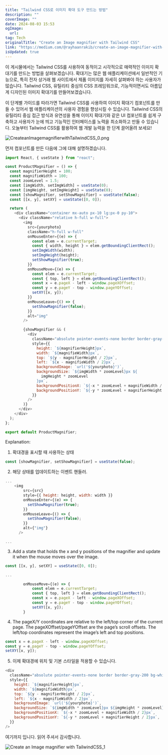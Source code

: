 ```yaml
---
title: "Tailwind CSS로 이미지 확대 도구 만드는 방법"
description: ""
coverImage: ""
date: 2024-08-03 15:53
ogImage: 
  url: 
tag: Tech
originalTitle: "Create an Image magnifier with Tailwind CSS"
link: "https://medium.com/@rayhaanrakib/create-an-image-magnifier-with-tailwind-css-77077353ea71"
isUpdated: true
---
```






이 게시물에서는 Tailwind CSS를 사용하여 동적이고 시각적으로 매력적인 이미지 확대기를 만드는 방법을 살펴보겠습니다. 확대기는 많은 웹 애플리케이션에서 일반적인 기능으로, 특히 전자 상거래 웹 사이트에서 제품 이미지를 자세히 살펴봐야 하는 사용자가 많습니다. Tailwind CSS, 유틸리티 중심의 CSS 프레임워크로, 기능적이면서도 아름답게 디자인된 이미지 확대기를 만들어보겠습니다.

이 단계별 가이드를 따라가면 Tailwind CSS를 사용하여 이미지 확대기 컴포넌트를 만들 수 있어서 웹 애플리케이션의 사용자 경험을 향상시킬 수 있습니다. Tailwind CSS의 유틸리티 중심 접근 방식과 유연성을 통해 이미지 확대기와 같은 UI 컴포넌트를 쉽게 구축하고 사용자가 눈에 띄고 기능적인 인터페이스를 노력을 최소화하고 만들 수 있습니다. 오늘부터 Tailwind CSS를 활용하여 웹 개발 능력을 한 단계 끌어올려 보세요!

![CreateanImagemagnifierwithTailwindCSS_0.png](/assets/img/CreateanImagemagnifierwithTailwindCSS_0.png)

먼저 컴포넌트를 만든 다음에 그에 대해 설명하겠습니다.

<div class="content-ad"></div>

```javascript
import React, { useState } from "react";

const ProductMagnifier = () => {
  const magnifierHeight = 100;
  const magnifieWidth = 100;
  const zoomLevel = 1.5;
  const [imgWidth, setImgWidth] = useState(0);
  const [imgHeight, setImgHeight] = useState(0);
  const [showMagnifier, setShowMagnifier] = useState(false);
  const [[x, y], setXY] = useState([0, 0]);

  return (
    <div className="container mx-auto px-10 lg:px-0 py-10">
      <div className="relative h-full w-full">
        <img
          src={yourphoto}
          className="h-full w-full"
          onMouseEnter={(e) => {
            const elem = e.currentTarget;
            const { width, height } = elem.getBoundingClientRect();
            setImgWidth(width);
            setImgHeight(height);
            setShowMagnifier(true);
          }}
          onMouseMove={(e) => {
            const elem = e.currentTarget;
            const { top, left } = elem.getBoundingClientRect();
            const x = e.pageX - left - window.pageXOffset;
            const y = e.pageY - top - window.pageYOffset;
            setXY([x, y]);
          }}
          onMouseLeave={() => {
            setShowMagnifier(false);
          }}
          alt="img"
        />

        {showMagnifier && (
          <div
            className="absolute pointer-events-none border border-gray-200 bg-white"
            style={{
              height: `${magnifierHeight}px`,
              width: `${magnifieWidth}px`,
              top: `${y - magnifierHeight / 2}px`,
              left: `${x - magnifieWidth / 2}px`,
              backgroundImage: `url('${yourphoto}')`,
              backgroundSize: `${imgWidth * zoomLevel}px ${
                imgHeight * zoomLevel
              }px`,
              backgroundPositionX: `${-x * zoomLevel + magnifieWidth / 2}px`,
              backgroundPositionY: `${-y * zoomLevel + magnifierHeight / 2}px`,
            }}
          />
        )}
      </div>
    </div>
  );
};

export default ProductMagnifier;
```

Explanation:

1. 확대경을 표시할 때 사용하는 상태

```javascript
const [showMagnifier, setShowMagnifier] = useState(false);
```

2. 해당 상태를 업데이트하는 이벤트 핸들러.

<div class="content-ad"></div>

```js
...
    <img
        src={src}
        style={{ height: height, width: width }}
        onMouseEnter={(e) => {
          setShowMagnifier(true);
        }}
        onMouseLeave={() => {
          setShowMagnifier(false);
        }}
        alt={"img"}
      />

...
```

3. Add a state that holds the x and y positions of the magnifier and update it when the mouse moves over the image.

```js
const [[x, y], setXY] = useState([0, 0]);

...

        onMouseMove={(e) => {
            const elem = e.currentTarget;
            const { top, left } = elem.getBoundingClientRect();
            const x = e.pageX - left - window.pageXOffset;
            const y = e.pageY - top - window.pageYOffset;
            setXY([x, y]);
        }
```

4. The pageX/Y coordinates are relative to the left/top corner of the current page.
   The pageXOffset/pageYOffset are the page’s scroll offsets.
   The left/top coordinates represent the image’s left and top positions.

<div class="content-ad"></div>

```js
const x = e.pageX - left - window.pageXOffset;
const y = e.pageY - top - window.pageYOffset;
setXY([x, y]);
```

5. 이제 확대경에 위치 및 기본 스타일을 적용할 수 있습니다.

```js
<div
  className="absolute pointer-events-none border border-gray-200 bg-white"
  style={{
    height: `${magnifierHeight}px`,
    width: `${magnifieWidth}px`,
    top: `${y - magnifierHeight / 2}px`,
    left: `${x - magnifieWidth / 2}px`,
    backgroundImage: `url('${yourphoto}')`,
    backgroundSize: `${imgWidth * zoomLevel}px ${imgHeight * zoomLevel}px`,
    backgroundPositionX: `${-x * zoomLevel + magnifieWidth / 2}px`,
    backgroundPositionY: `${-y * zoomLevel + magnifierHeight / 2}px`,
  }}
/>
```

여기까지 입니다. 읽어 주셔서 감사합니다.

<div class="content-ad"></div>

![Create an Image magnifier with TailwindCSS_1](/assets/img/CreateanImagemagnifierwithTailwindCSS_1.png)
